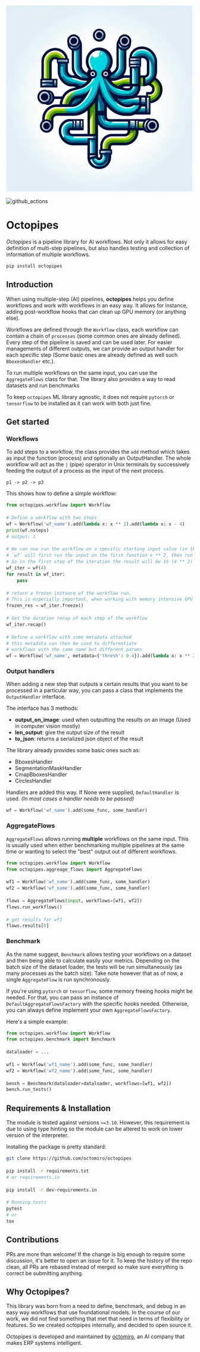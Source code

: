 <img src="octopipes-logo.png" width="500"/>


![github_actions](https://github.com/octomiro/octopipes/actions/workflows/tox.yml/badge.svg)



# Octopipes
*Octopipes* is a pipeline library for AI workflows. Not only it allows
for easy definition of multi-step pipelines, but also handles testing
and collection of information of multiple workflows.

```bash
pip install octopipes
```

## Introduction
When using multiple-step (AI) pipelines, **octopipes** helps you define
workflows and work with workflows in an easy way. It allows for instance, adding post-workflow
hooks that can clean up GPU memory (or anything else).

Workflows are defined through the `Workflow` class, each workflow can contain a chain of `processes` (some common ones are already defined).
Every step of the pipeline is saved and can be used later. For easier managements of different outputs, we can provide an output handler for each 
specific step (Some basic ones are already defined as well such `BboxesHandler` etc.).

To run multiple workflows on the same input, you can use the `AggregateFlows` class for that. The library also provides a way to read datasets
and run benchmarks 

To keep `octopipes` ML library agnostic, it does not require `pytorch` or `tensorflow` to be installed
as it can work with both just fine.

## Get started
### Workflows
To add steps to a workflow, the class provides the `add` method which takes as input the function (process) and optionally
an OutputHandler. The whole workflow will act as the `|` (pipe) operator in Unix terminals by successively feeding the output of a process as
the input of the next process.
```
p1 -> p2 -> p3
```

This shows how to define a simple workflow:
```python
from octopipes.workflow import Workflow

# Define a workflow with two steps
wf = Workflow('wf_name').add(lambda x: x ** 2).add(lambda x: x - 4)
print(wf.nsteps)
# output: 1

# We can now run the workflow on a specific starting input value (in this case 4)
# `wf` will first run the input on the first function x ** 2, then run the second x - 4 with the result of the previous step.
# So in the first step of the iteration the result will be 16 (4 ** 2) then 12 (16 - 4)
wf_iter = wf(4)
for result in wf_iter:
    pass

# return a frozen instance of the workflow run.
# This is especially important, when working with memory intensive GPU workflows
frozen_res = wf_iter.freeze()

# Get the duration recap of each step of the workflow
wf_iter.recap()

# Define a workflow with some metadata attached
# this metadata can then be used to differentiate
# workflows with the same name but different params
wf = Workflow('wf_name', metadata={'thresh': 0.4}).add(lambda x: x ** 2)
```

### Output handlers
When adding a new step that outputs a certain results that you want to be processed in a particular way, you can pass a class that
implements the `OutputHandler` interface.

The interface has 3 methods:
* **output_on_image**: used when outputting the results on an image (Used in computer vision mostly)
* **len_output**: give the output size of the result
* **to_json**: returns a serialized json object of the result

The library already provides some basic ones such as:
* BboxesHandler
* SegmentationMaskHandler
* CmapBboxesHandler
* CirclesHandler

Handlers are added this way. If None were supplied, `DefaultHandler` is used. *(In most cases a handler needs to be passed)*
```python
wf = Workflow('wf_name').add(some_func, some_handler)
```

### AggregateFlows
`AggregateFlows` allows running **multiple** workflows on the same input. This is usually used when either benchmarking multiple
pipelines at the same time or wanting to select the "best" output out of different workflows.

```python
from octopipes.workflow import Workflow
from octopipes.aggreage_flows import AggregateFlows

wf1 = Workflow('wf_name').add(some_func, some_handler)
wf2 = Workflow('wf_name').add(some_func, some_handler)

flows = AggregateFlows(input, workflows=[wf1, wf2])
flows.run_workflows()

# get results for wf1
flows.results[0]
```

### Benchmark
As the name suggest, `Benchmark` allows testing your workflows on a dataset and then being able to calculate easily your metrics.
Depending on the batch size of the dataset loader, the tests will be run simultaneously (as many processes as the batch size). Take note
however that as of now, a single `AggregateFlow` is run synchronously.

If you're using `pytorch` or `tensorflow`, some memory freeing hooks might be needed. For that, you can pass an instance of
`DefaultAggregateFlowsFactory` with the specific hooks needed. Otherwise, you can always define implement your own `AggregateFlowsFactory`.

Here's a simple example:
```python
from octopipes.workflow import Workflow
from octopipes.benchmark import Benchmark

dataloader = ...

wf1 = Workflow('wf1_name').add(some_func, some_handler)
wf2 = Workflow('wf2_name').add(some_func, some_handler)

bench = Benchmark(dataloader=dataloader, workflows=[wf1, wf2])
bench.run_tests()
```

## Requirements & Installation
The module is tested against versions `>=3.10`. However, this requirement is due to using type hinting so the module can be
altered to work on lower version of the interpreter.

Installing the package is pretty standard:
```sh
git clone https://github.com/octomiro/octopipes

pip install -r requirements.txt
# or requirements.in

pip install -r dev-requirements.in

# Running tests
pytest
# or
tox
```
## Contributions 
PRs are more than welcome! If the change is big enough to require some discussion, it's better to open an issue for it.
To keep the history of the repo clean, all PRs are rebased instead of merged so make sure everything is correct be submitting anything.

## Why Octopipes?
This library was born from a need to define, benchmark, and debug in an easy way workflows that use foundational models. In the course of
our work, we did not find something that met that need in terms of flexibility or features. So we created octopipes internally, and decided
to open source it.

Octopipes is developed and maintained by [octomiro](https://octomiro.ai), an AI company that makes ERP systems intelligent.


